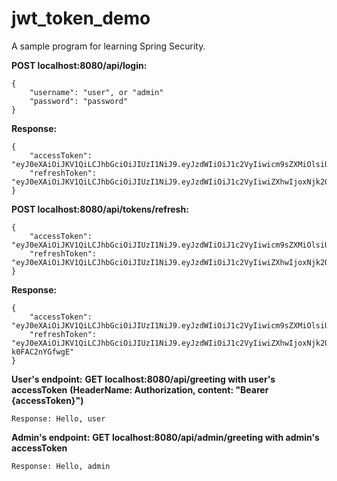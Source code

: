# jwt_token_demo
A sample program for learning Spring Security.

**POST localhost:8080/api/login:**
```
{
    "username": "user", or "admin"
    "password": "password"
}
```
**Response:**
```
{
    "accessToken": "eyJ0eXAiOiJKV1QiLCJhbGciOiJIUzI1NiJ9.eyJzdWIiOiJ1c2VyIiwicm9sZXMiOlsiUk9MRV9VU0VSIl0sImV4cCI6MTY5Njk3NzI4OX0.cVTrL7SfhjBqOXsSUfrz3LxYHKGj2mguGlrsM6Xbqn8",
    "refreshToken": "eyJ0eXAiOiJKV1QiLCJhbGciOiJIUzI1NiJ9.eyJzdWIiOiJ1c2VyIiwiZXhwIjoxNjk2OTgwMjg5fQ.v0gvKoQBH2AYejhYWVrktW4OzPncAKMHanVCImLsBWs"
}
```
**POST localhost:8080/api/tokens/refresh:**
```
{
    "accessToken": "eyJ0eXAiOiJKV1QiLCJhbGciOiJIUzI1NiJ9.eyJzdWIiOiJ1c2VyIiwicm9sZXMiOlsiUk9MRV9VU0VSIl0sImV4cCI6MTY5Njk3NzI4OX0.cVTrL7SfhjBqOXsSUfrz3LxYHKGj2mguGlrsM6Xbqn8",
    "refreshToken": "eyJ0eXAiOiJKV1QiLCJhbGciOiJIUzI1NiJ9.eyJzdWIiOiJ1c2VyIiwiZXhwIjoxNjk2OTgwMjg5fQ.v0gvKoQBH2AYejhYWVrktW4OzPncAKMHanVCImLsBWs"
}
```
**Response:**
```
{
    "accessToken": "eyJ0eXAiOiJKV1QiLCJhbGciOiJIUzI1NiJ9.eyJzdWIiOiJ1c2VyIiwicm9sZXMiOlsiUk9MRV9VU0VSIl0sImV4cCI6MTY5Njk3NzI5NX0.TiRqmGAisbCSwE58b_xPdq_w5w77qi45q91CFoM1xK0",
    "refreshToken": "eyJ0eXAiOiJKV1QiLCJhbGciOiJIUzI1NiJ9.eyJzdWIiOiJ1c2VyIiwiZXhwIjoxNjk2OTgwMjk1fQ.qh7wyvYsO35UN4NtLoZxe_CGadE1Q-k0FAC2nYGfwgE"
}
```
**User's endpoint:**
**GET localhost:8080/api/greeting with user's accessToken** 
**(HeaderName: Authorization, content: "Bearer {accessToken}")**
```
Response: Hello, user
```
**Admin's endpoint:**
**GET localhost:8080/api/admin/greeting with admin's accessToken**
```
Response: Hello, admin
```
